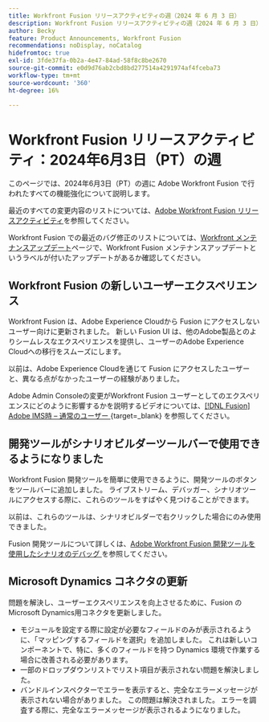 ```yaml
---
title: Workfront Fusion リリースアクティビティの週（2024 年 6 月 3 日）
description: Workfront Fusion リリースアクティビティの週（2024 年 6 月 3 日）
author: Becky
feature: Product Announcements, Workfront Fusion
recommendations: noDisplay, noCatalog
hidefromtoc: true
exl-id: 3fde37fa-0b2a-4e47-84ad-58f8c8be2670
source-git-commit: e0d9d76ab2cbd8bd277514a4291974af4fceba73
workflow-type: tm+mt
source-wordcount: '360'
ht-degree: 16%

---
```


# Workfront Fusion リリースアクティビティ：2024年6月3日（PT）の週

このページでは、2024年6月3日（PT）の週に Adobe Workfront Fusion で行われたすべての機能強化について説明します。

最近のすべての変更内容のリストについては、[Adobe Workfront Fusion リリースアクティビティ](/help/workfront-fusion/fusion-product-releases/fusion-release-activity.md)を参照してください。

Workfront Fusion での最近のバグ修正のリストについては、[Workfront メンテナンスアップデート](https://experienceleague.adobe.com/docs/workfront-known-issues/releases/current-updates.html?lang=ja)ページで、Workfront Fusion メンテナンスアップデートというラベルが付いたアップデートがあるか確認してください。

## Workfront Fusion の新しいユーザーエクスペリエンス

Workfront Fusion は、Adobe Experience Cloudから Fusion にアクセスしないユーザー向けに更新されました。 新しい Fusion UI は、他のAdobe製品とのよりシームレスなエクスペリエンスを提供し、ユーザーのAdobe Experience Cloudへの移行をスムーズにします。

以前は、Adobe Experience Cloudを通じて Fusion にアクセスしたユーザーと、異なる点がなかったユーザーの経験がありました。

Adobe Admin Consoleの変更がWorkfront Fusion ユーザーとしてのエクスペリエンスにどのように影響するかを説明するビデオについては、[[!DNL Fusion] Adobe IMS時 – 通常のユーザー &#x200B;](https://video.tv.adobe.com/v/3412465/){target=_blank} を参照してください。

## 開発ツールがシナリオビルダーツールバーで使用できるようになりました

Workfront Fusion 開発ツールを簡単に使用できるように、開発ツールのボタンをツールバーに追加しました。 ライブストリーム、デバッガー、シナリオツールにアクセスする際に、これらのツールをすばやく見つけることができます。

以前は、これらのツールは、シナリオビルダーで右クリックした場合にのみ使用できました。

Fusion 開発ツールについて詳しくは、[Adobe Workfront Fusion 開発ツールを使用したシナリオのデバッグ &#x200B;](/help/workfront-fusion/manage-scenarios/debug-a-scenario.md) を参照してください。

## Microsoft Dynamics コネクタの更新

問題を解決し、ユーザーエクスペリエンスを向上させるために、Fusion のMicrosoft Dynamics用コネクタを更新しました。

* モジュールを設定する際に設定が必要なフィールドのみが表示されるように、「マッピングするフィールドを選択」を追加しました。 これは新しいコンポーネントで、特に、多くのフィールドを持つ Dynamics 環境で作業する場合に改善される必要があります。
* 一部のドロップダウンリストでリスト項目が表示されない問題を解決しました。
* バンドルインスペクターでエラーを表示すると、完全なエラーメッセージが表示されない場合がありました。 この問題は解決されました。 エラーを調査する際に、完全なエラーメッセージが表示されるようになりました。
